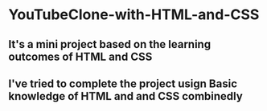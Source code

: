 # YouTubeClone-with-HTML-and-CSS
## It's a mini project based on the learning outcomes of HTML and CSS 
## I've tried to complete the project usign Basic knowledge of HTML and and CSS combinedly
